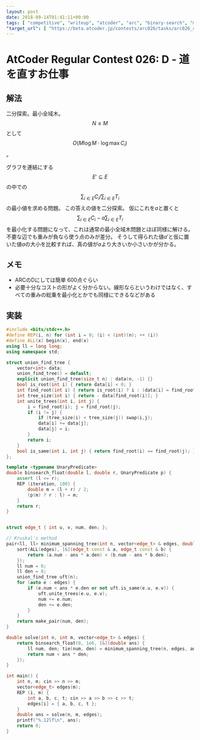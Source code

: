 ```yaml
---
layout: post
date: 2018-09-14T01:41:11+09:00
tags: [ "competitive", "writeup", "atcoder", "arc", "binary-search", "minimum-spanning-tree" ]
"target_url": [ "https://beta.atcoder.jp/contests/arc026/tasks/arc026_4" ]
---
```


# AtCoder Regular Contest 026: D - 道を直すお仕事

## 解法

二分探索。最小全域木。$$N \le M$$として$$O(M \log M \cdot \log \max C_i)$$。

グラフを連結にする$$E' \subseteq E$$の中での$$\sum _ {i \in E} C_i / \sum _ {i \in E} T_i$$の最小値を求める問題。
この答えの値を二分探索。
仮にこれを$a$と置くと $$\sum _ {i \in E} C_i - a \sum _ {i \in E} T_i$$ を最小化する問題になって、これは通常の最小全域木問題とほぼ同様に解ける。
不要な辺でも重みが負なら使う点のみが差分。
そうして得られた値$a'$と仮に置いた値$a$の大小を比較すれば、真の値が$a$より大きいか小さいかが分かる。

## メモ

-   ARCのDにしては簡単 600点ぐらい
-   必要十分なコストの形がよく分からない。線形ならというわけではなく、すべての重みの総乗を最小化とかでも同様にできるなどがある

## 実装

``` c++
#include <bits/stdc++.h>
#define REP(i, n) for (int i = 0; (i) < (int)(n); ++ (i))
#define ALL(x) begin(x), end(x)
using ll = long long;
using namespace std;

struct union_find_tree {
    vector<int> data;
    union_find_tree() = default;
    explicit union_find_tree(size_t n) : data(n, -1) {}
    bool is_root(int i) { return data[i] < 0; }
    int find_root(int i) { return is_root(i) ? i : (data[i] = find_root(data[i])); }
    int tree_size(int i) { return - data[find_root(i)]; }
    int unite_trees(int i, int j) {
        i = find_root(i); j = find_root(j);
        if (i != j) {
            if (tree_size(i) < tree_size(j)) swap(i,j);
            data[i] += data[j];
            data[j] = i;
        }
        return i;
    }
    bool is_same(int i, int j) { return find_root(i) == find_root(j); }
};

template <typename UnaryPredicate>
double binsearch_float(double l, double r, UnaryPredicate p) {
    assert (l <= r);
    REP (iteration, 100) {
        double m = (l + r) / 2;
        (p(m) ? r : l) = m;
    }
    return r;
}


struct edge_t { int u, v, num, den; };

// Kruskal's method
pair<ll, ll> minimum_spanning_tree(int n, vector<edge_t> & edges, double ans) {
    sort(ALL(edges), [&](edge_t const & a, edge_t const & b) {
        return (a.num - ans * a.den) < (b.num - ans * b.den);
    });
    ll num = 0;
    ll den = 0;
    union_find_tree uft(n);
    for (auto e : edges) {
        if (e.num < ans * e.den or not uft.is_same(e.u, e.v)) {
            uft.unite_trees(e.u, e.v);
            num += e.num;
            den += e.den;
        }
    }
    return make_pair(num, den);
}

double solve(int n, int m, vector<edge_t> & edges) {
    return binsearch_float(0, 1e6, [&](double ans) {
        ll num, den; tie(num, den) = minimum_spanning_tree(n, edges, ans);
        return num < ans * den;
    });
}

int main() {
    int n, m; cin >> n >> m;
    vector<edge_t> edges(m);
    REP (i, m) {
        int a, b, c, t; cin >> a >> b >> c >> t;
        edges[i] = { a, b, c, t };
    }
    double ans = solve(n, m, edges);
    printf("%.12lf\n", ans);
    return 0;
}
```

